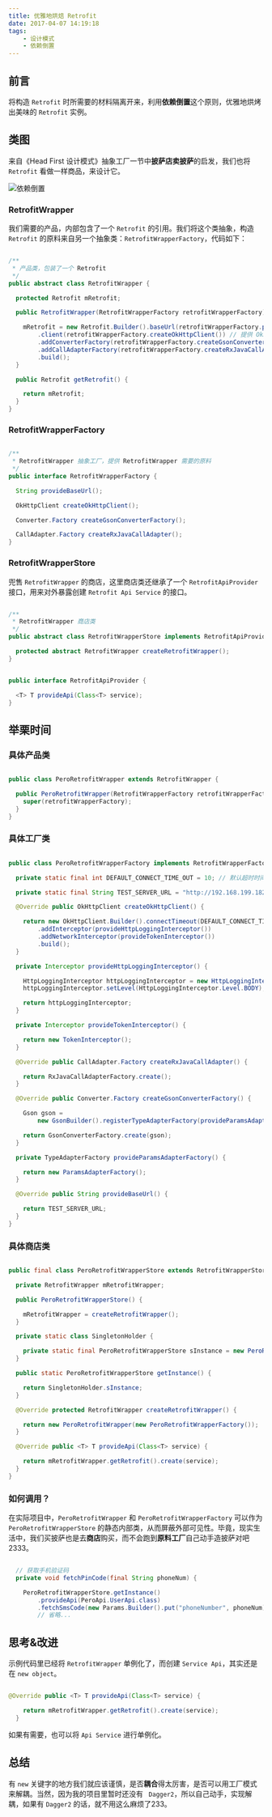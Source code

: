 ```yaml
---
title: 优雅地烘焙 Retrofit
date: 2017-04-07 14:19:18
tags:
	- 设计模式
	- 依赖倒置
---
```


## 前言

将构造 `Retrofit` 时所需要的材料隔离开来，利用**依赖倒置**这个原则，优雅地烘烤出美味的 `Retrofit` 实例。


## 类图

来自《Head First 设计模式》抽象工厂一节中**披萨店卖披萨**的启发，我们也将 `Retrofit` 看做一样商品，来设计它。

![依赖倒置](https://hellovass-blog-1257365569.cos.ap-shanghai.myqcloud.com/%E4%BE%9D%E8%B5%96%E5%80%92%E7%BD%AE.png)

<!-- more -->

### RetrofitWrapper 

我们需要的产品，内部包含了一个 `Retrofit` 的引用。我们将这个类抽象，构造 `Retrofit` 的原料来自另一个抽象类：`RetrofitWrapperFactory`，代码如下：

```java

/**
 * 产品类，包装了一个 Retrofit
 */
public abstract class RetrofitWrapper {

  protected Retrofit mRetrofit;

  public RetrofitWrapper(RetrofitWrapperFactory retrofitWrapperFactory) {

    mRetrofit = new Retrofit.Builder().baseUrl(retrofitWrapperFactory.provideBaseUrl())
        .client(retrofitWrapperFactory.createOkHttpClient()) // 提供 OkHttp 实例
        .addConverterFactory(retrofitWrapperFactory.createGsonConverterFactory()) // 提供 GsonConvertFactory 实例
        .addCallAdapterFactory(retrofitWrapperFactory.createRxJavaCallAdapter()) // 提供RxJavaCallAdapter 的实例
        .build();
  }

  public Retrofit getRetrofit() {

    return mRetrofit;
  }
}

```

### RetrofitWrapperFactory

```java

/**
 * RetrofitWrapper 抽象工厂，提供 RetrofitWrapper 需要的原料
 */
public interface RetrofitWrapperFactory {

  String provideBaseUrl();

  OkHttpClient createOkHttpClient();

  Converter.Factory createGsonConverterFactory();

  CallAdapter.Factory createRxJavaCallAdapter();
}

```

### RetrofitWrapperStore

兜售 `RetrofitWrapper` 的商店，这里商店类还继承了一个 `RetrofitApiProvider` 接口，用来对外暴露创建 `Retrofit Api Service` 的接口。

```java

/**
 * RetrofitWrapper 商店类
 */
public abstract class RetrofitWrapperStore implements RetrofitApiProvider {

  protected abstract RetrofitWrapper createRetrofitWrapper();
}

```

```java

public interface RetrofitApiProvider {

  <T> T provideApi(Class<T> service);
}

```

## 举栗时间

### 具体产品类

```java

public class PeroRetrofitWrapper extends RetrofitWrapper {

  public PeroRetrofitWrapper(RetrofitWrapperFactory retrofitWrapperFactory) {
    super(retrofitWrapperFactory);
  }
}
```

### 具体工厂类

```java

public class PeroRetrofitWrapperFactory implements RetrofitWrapperFactory {

  private static final int DEFAULT_CONNECT_TIME_OUT = 10; // 默认超时时间

  private static final String TEST_SERVER_URL = "http://192.168.199.182:3000";

  @Override public OkHttpClient createOkHttpClient() {

    return new OkHttpClient.Builder().connectTimeout(DEFAULT_CONNECT_TIME_OUT, TimeUnit.SECONDS)
        .addInterceptor(provideHttpLoggingInterceptor())
        .addNetworkInterceptor(provideTokenInterceptor())
        .build();
  }

  private Interceptor provideHttpLoggingInterceptor() {

    HttpLoggingInterceptor httpLoggingInterceptor = new HttpLoggingInterceptor();
    httpLoggingInterceptor.setLevel(HttpLoggingInterceptor.Level.BODY);

    return httpLoggingInterceptor;
  }

  private Interceptor provideTokenInterceptor() {

    return new TokenInterceptor();
  }

  @Override public CallAdapter.Factory createRxJavaCallAdapter() {

    return RxJavaCallAdapterFactory.create();
  }

  @Override public Converter.Factory createGsonConverterFactory() {

    Gson gson =
        new GsonBuilder().registerTypeAdapterFactory(provideParamsAdapterFactory()).create();

    return GsonConverterFactory.create(gson);
  }

  private TypeAdapterFactory provideParamsAdapterFactory() {

    return new ParamsAdapterFactory();
  }

  @Override public String provideBaseUrl() {

    return TEST_SERVER_URL;
  }
}

```

### 具体商店类

```java

public final class PeroRetrofitWrapperStore extends RetrofitWrapperStore {

  private RetrofitWrapper mRetrofitWrapper;

  public PeroRetrofitWrapperStore() {

    mRetrofitWrapper = createRetrofitWrapper();
  }

  private static class SingletonHolder {

    private static final PeroRetrofitWrapperStore sInstance = new PeroRetrofitWrapperStore();
  }

  public static PeroRetrofitWrapperStore getInstance() {

    return SingletonHolder.sInstance;
  }

  @Override protected RetrofitWrapper createRetrofitWrapper() {

    return new PeroRetrofitWrapper(new PeroRetrofitWrapperFactory());
  }

  @Override public <T> T provideApi(Class<T> service) {

    return mRetrofitWrapper.getRetrofit().create(service);
  }
}

```

### 如何调用？

在实际项目中，`PeroRetrofitWrapper` 和 `PeroRetrofitWrapperFactory` 可以作为 `PeroRetrofitWrapperStore` 的静态内部类，从而屏蔽外部可见性。毕竟，现实生活中，我们买披萨也是去**商店**购买，而不会跑到**原料工厂**自己动手造披萨对吧2333。


```java

  // 获取手机验证码
  private void fetchPinCode(final String phoneNum) {

    PeroRetrofitWrapperStore.getInstance()
        .provideApi(PeroApi.UserApi.class)
        .fetchSmsCode(new Params.Builder().put("phoneNumber", phoneNum).create())
        // 省略...
```

## 思考&改进

示例代码里已经将 `RetrofitWrapper` 单例化了，而创建 `Service Api`，其实还是在 `new object`。

```java

@Override public <T> T provideApi(Class<T> service) {

    return mRetrofitWrapper.getRetrofit().create(service);
  }

```

如果有需要，也可以将 `Api Service` 进行单例化。

## 总结

有 `new` 关键字的地方我们就应该谨慎，是否**耦合**得太厉害，是否可以用工厂模式来解耦。当然，因为我的项目里暂时还没有 ` Dagger2`，所以自己动手，实现解耦，如果有 `Dagger2` 的话，就不用这么麻烦了233。





